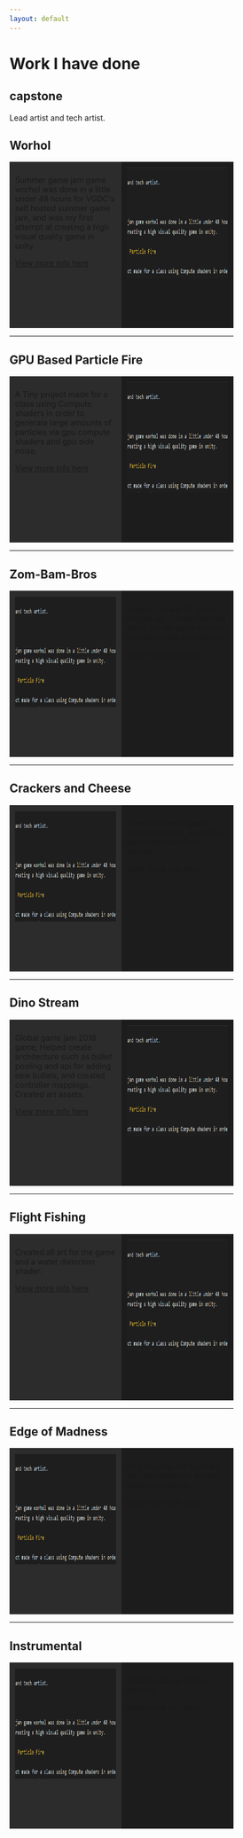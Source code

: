 ```yaml
---
layout: default
---
```


# Work I have done

## capstone

Lead artist and tech artist.

<style>
* {
    box-sizing: border-box;
}

/* Create two equal columns that floats next to each other */
.column {
    float: left;
    width: 50%;
    padding: 10px;
    height: 200px; /* Should be removed. Only for demonstration */

    height: 300px; /* Should be removed. Only for demonstration */
}

/* Clear floats after the columns */
.row:after {
    content: "";
    display: table;
    clear: both;
}
</style>

## Worhol

<body>
<div class="row">
  <div class="column" style="background-color:#2C2C2C;">
    <p>Summer game jam game worhol was done in a little under 48 hours for VGDC's self hosted summer game jam, and was my first attempt at creating a high visual quality game in unity.</p>
    <a href="https://ittaimann.github.io/GamesIndex/Worhol.html">View more info here</a>
  </div>
  <div class="column" style="background-color:#1C1C1C;">
  <img src="Capture.PNG" alt="Capture.PNG" width="300" height="200" align="right">
  </div>
</div>
</body>

---

## GPU Based Particle Fire

<body>
<div class="row">
  <div class="column" style="background-color:#2C2C2C;">
    <p>A Tiny project made for a class using Compute shaders in order to generate large amounts of particles via gpu compute shaders and gpu side noise.</p>
    <a href="https://ittaimann.github.io/GamesIndex/GPU_Fire.html">View more info here</a>
  </div>
  <div class="column" style="background-color:#1C1C1C;">
  <img src="Capture.PNG" alt="Capture.PNG" width="300" height="200" align="right">
  </div>
</div>

</body>

---

## Zom-Bam-Bros


<body>


<div class="row">
  <div class="column" style="background-color:#2C2C2C;">
     <img src="Capture.PNG" alt="Capture.PNG" width="300" height="200" align="right">
  </div>
  <div class="column" style="background-color:#1C1C1C;">
<p>A game for ics 161 game engine lab. Created almost all art for the game as well as help create architecture.</p>
    <a href="https://ittaimann.github.io/GamesIndex/Zom-Bam-Bros.html">View more info here</a>
  </div>
</div>
</body>

---

## Crackers and Cheese


<body>


<div class="row">
  <div class="column" style="background-color:#2C2C2C;">
     <img src="Capture.PNG" alt="Capture.PNG" width="300" height="200" align="right">
    </div>
    <div class="column" style="background-color:#1C1C1C;">
    <p>Created screen space texture shaders, as well as help implement level design.</p>
    <a href="https://ittaimann.github.io/GamesIndex/CrackersAndCheese.html">View more info here</a>
  </div>
</div>

</body>

---

## Dino Stream

<body>
<div class="row">
  <div class="column" style="background-color:#2C2C2C;">
    <p>Global game jam 2018 game, Helped create architecture such as bullet pooling and api for adding new bullets, and created controller mappings. Created art assets.</p>
    <a href="https://ittaimann.github.io/GamesIndex/DinoStream.html">View more info here</a>
  </div>
  <div class="column" style="background-color:#1C1C1C;">
  <img src="Capture.PNG" alt="Capture.PNG" width="300" height="200" align="right">
  </div>
</div>
</body>

---

## Flight Fishing

<body>
<div class="row">
  <div class="column" style="background-color:#2C2C2C;">
    <p>Created all art for the game and a water distortion shader.</p>
    <a href="https://ittaimann.github.io/GamesIndex/FlightFishing.html">View more info here</a>
  </div>
  <div class="column" style="background-color:#1C1C1C;">
  <img src="Capture.PNG" alt="Capture.PNG" width="300" height="200" align="right">
  </div>
</div>
</body>

---

## Edge of Madness

<body>
<div class="row">
  <div class="column" style="background-color:#2C2C2C;">
     <img src="Capture.PNG" alt="Capture.PNG" width="300" height="200" align="right">
  </div>
  <div class="column" style="background-color:#1C1C1C;">
    <p>Helped program traps as well as implement simple distortion shader.</p>
    <a href="https://ittaimann.github.io/GamesIndex/EdgeOfMadness.html">View more info here</a>
  </div>
</div>
</body>

---

## Instrumental
<body>
<div class="row">
  <div class="column" style="background-color:#2C2C2C;">
     <img src="Capture.PNG" alt="Capture.PNG" width="300" height="200" align="right">
  </div>
  <div class="column" style="background-color:#1C1C1C;">
    <p>Created player aiming controls</p>
    <a href="https://ittaimann.github.io/GamesIndex/Instrumental.html">View more info here</a>
  </div>
</div>
</body>

